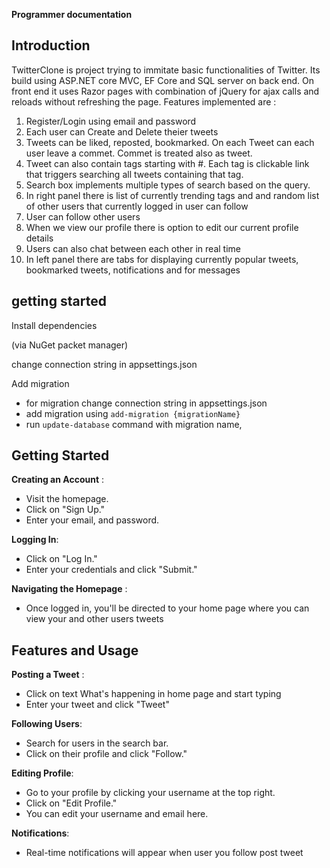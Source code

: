 **Programmer documentation**

## Introduction

TwitterClone is project trying to immitate basic functionalities of Twitter. Its build using ASP.NET core MVC, EF Core and SQL server on back end. On front end it uses Razor pages with combination of jQuery for ajax calls and reloads without refreshing the page.
Features implemented are :
 
1. Register/Login using email and password
2. Each user can Create and Delete theier tweets
3. Tweets can be liked, reposted, bookmarked. On each Tweet can each user leave a commet. Commet is treated also as tweet.
4. Tweet can also contain tags starting with #. Each tag is clickable link that triggers searching all tweets containing that tag.
5. Search box implements multiple types of search based on the query.
6. In right panel there is list of currently trending tags and and random list of other users that currently logged in user can follow
7. User can follow other users
8. When we view our profile there is option to edit our current profile details
9. Users can also chat between each other in real time
10. In left panel there are tabs for displaying currently popular tweets, bookmarked tweets, notifications and for messages

## getting started

Install dependencies

(via NuGet packet manager)

change connection string in appsettings.json

Add migration

- for migration change connection string in appsettings.json
- add migration using `add-migration {migrationName}`
- run `update-database` command with migration name,

## Getting Started
**Creating an Account** :

- Visit the homepage.
- Click on "Sign Up."
- Enter your email, and password.

**Logging In**:

- Click on "Log In."
- Enter your credentials and click "Submit."

**Navigating the Homepage** :

- Once logged in, you'll be directed to your home page where you can view your and other users tweets


## Features and Usage
**Posting a Tweet** :

- Click on text What's happening in home page and start typing
- Enter your tweet and click "Tweet"

**Following Users**:

- Search for users in the search bar.
- Click on their profile and click "Follow."

**Editing Profile**:

- Go to your profile by clicking your username at the top right.
- Click on "Edit Profile."
- You can edit your username and email here.

**Notifications**:

- Real-time notifications will appear when user you follow post tweet

